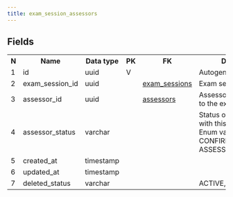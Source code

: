 ```yaml
---
title: exam_session_assessors 
---
```


## Fields

<table style="width: 100%">
    <colgroup>
       <col span="1" style="width: 3%;"/>
       <col span="1" style="width: 12%;"/>
       <col span="1" style="width: 10%;"/>
       <col span="1" style="width: 3%;"/>
       <col span="1" style="width: 12%;"/>
       <col span="1" style="width: 60%;"/>
    </colgroup>
  <tr>
    <th>N</th>
    <th>Name</th>
    <th>Data type</th>
    <th>PK</th>
    <th>FK</th>
    <th>Description</th>
  </tr>
<tr><td>1</td><td>id</td><td>uuid</td><td>V</td><td></td><td>Autogenerated</td></tr>
<tr><td>2</td><td>exam_session_id</td><td>uuid</td><td></td><td><a href="exam_sessions-uni.md">exam_sessions</a></td><td>Exam session</td></tr>
<tr><td>3</td><td>assessor_id</td><td>uuid</td><td></td><td><a href="assessors-uni.md">assessors</a></td><td>Assessor that is attached to the exam session</td></tr>
<tr><td>4</td><td>assessor_status</td><td>varchar</td><td></td><td></td><td>Status of the assessor with this exam session. Enum values: PENDING CONFIRMED REJECTED ASSESSOR_WITHDRAWN</td></tr>
<tr><td>5</td><td>created_at</td><td>timestamp</td><td></td><td></td><td></td></tr>
<tr><td>6</td><td>updated_at</td><td>timestamp</td><td></td><td></td><td></td></tr>
<tr><td>7</td><td>deleted_status</td><td>varchar</td><td></td><td></td><td>ACTIVE, DELETED</td></tr>

</table>
